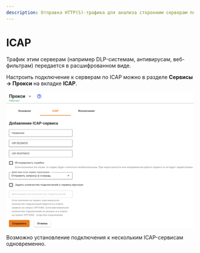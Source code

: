 ```yaml
---
description: Отправка HTTP(S)-трафика для анализа сторонним серверам по протоколу ICAP.
---
```


# ICAP

Трафик этим серверам (например DLP-системам, антивирусам, веб-фильтрам) передается в расшифрованном виде.

Настроить подключение к серверам по ICAP можно в разделе **Сервисы -> Прокси** на вкладке **ICAP**.

![](../../../.gitbook/assets/icap.png)

Возможно установление подключения к нескольким ICAP-сервисам одновременно.
